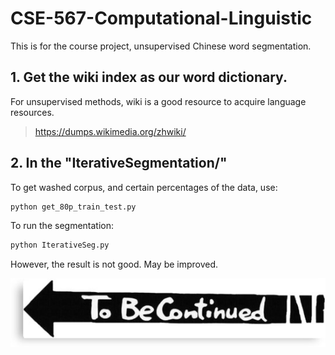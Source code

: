 # CSE-567-Computational-Linguistic
This is for the course project, unsupervised Chinese word segmentation.

## 1. Get the wiki index as our word dictionary.

For unsupervised methods, wiki is a good resource to acquire language resources.

> https://dumps.wikimedia.org/zhwiki/

## 2. In the "IterativeSegmentation/"

To get washed corpus, and certain percentages of the data, use:
```python
python get_80p_train_test.py
```

To run the segmentation:
```python
python IterativeSeg.py
```

However, the result is not good. May be improved.

![](/tobecontinued.jpg)
